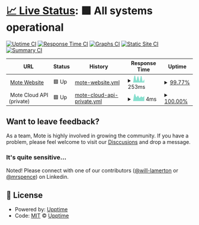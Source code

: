 # [📈 Live Status](https://status.mote.page): <!--live status--> **🟩 All systems operational**

[![Uptime CI](https://github.com/Mote-Apps/status/workflows/Uptime%20CI/badge.svg)](https://github.com/Mote-Apps/status/actions?query=workflow%3A%22Uptime+CI%22)
[![Response Time CI](https://github.com/Mote-Apps/status/workflows/Response%20Time%20CI/badge.svg)](https://github.com/Mote-Apps/status/actions?query=workflow%3A%22Response+Time+CI%22)
[![Graphs CI](https://github.com/Mote-Apps/status/workflows/Graphs%20CI/badge.svg)](https://github.com/Mote-Apps/status/actions?query=workflow%3A%22Graphs+CI%22)
[![Static Site CI](https://github.com/Mote-Apps/status/workflows/Static%20Site%20CI/badge.svg)](https://github.com/Mote-Apps/status/actions?query=workflow%3A%22Static+Site+CI%22)
[![Summary CI](https://github.com/Mote-Apps/status/workflows/Summary%20CI/badge.svg)](https://github.com/Mote-Apps/status/actions?query=workflow%3A%22Summary+CI%22)

<!--start: status pages-->
<!-- This summary is generated by Upptime (https://github.com/upptime/upptime) -->
<!-- Do not edit this manually, your changes will be overwritten -->
<!-- prettier-ignore -->
| URL | Status | History | Response Time | Uptime |
| --- | ------ | ------- | ------------- | ------ |
| <img alt="" src="https://icons.duckduckgo.com/ip3/mote.page.ico" height="13"> [Mote Website](https://mote.page) | 🟩 Up | [mote-website.yml](https://github.com/Mote-Apps/status/commits/HEAD/history/mote-website.yml) | <details><summary><img alt="Response time graph" src="./graphs/mote-website/response-time-week.png" height="20"> 253ms</summary><br><a href="https://status.mote.page/history/mote-website"><img alt="Response time 250" src="https://img.shields.io/endpoint?url=https%3A%2F%2Fraw.githubusercontent.com%2FMote-Apps%2Fstatus%2FHEAD%2Fapi%2Fmote-website%2Fresponse-time.json"></a><br><a href="https://status.mote.page/history/mote-website"><img alt="24-hour response time 132" src="https://img.shields.io/endpoint?url=https%3A%2F%2Fraw.githubusercontent.com%2FMote-Apps%2Fstatus%2FHEAD%2Fapi%2Fmote-website%2Fresponse-time-day.json"></a><br><a href="https://status.mote.page/history/mote-website"><img alt="7-day response time 253" src="https://img.shields.io/endpoint?url=https%3A%2F%2Fraw.githubusercontent.com%2FMote-Apps%2Fstatus%2FHEAD%2Fapi%2Fmote-website%2Fresponse-time-week.json"></a><br><a href="https://status.mote.page/history/mote-website"><img alt="30-day response time 262" src="https://img.shields.io/endpoint?url=https%3A%2F%2Fraw.githubusercontent.com%2FMote-Apps%2Fstatus%2FHEAD%2Fapi%2Fmote-website%2Fresponse-time-month.json"></a><br><a href="https://status.mote.page/history/mote-website"><img alt="1-year response time 250" src="https://img.shields.io/endpoint?url=https%3A%2F%2Fraw.githubusercontent.com%2FMote-Apps%2Fstatus%2FHEAD%2Fapi%2Fmote-website%2Fresponse-time-year.json"></a></details> | <details><summary><a href="https://status.mote.page/history/mote-website">99.77%</a></summary><a href="https://status.mote.page/history/mote-website"><img alt="All-time uptime 99.98%" src="https://img.shields.io/endpoint?url=https%3A%2F%2Fraw.githubusercontent.com%2FMote-Apps%2Fstatus%2FHEAD%2Fapi%2Fmote-website%2Fuptime.json"></a><br><a href="https://status.mote.page/history/mote-website"><img alt="24-hour uptime 100.00%" src="https://img.shields.io/endpoint?url=https%3A%2F%2Fraw.githubusercontent.com%2FMote-Apps%2Fstatus%2FHEAD%2Fapi%2Fmote-website%2Fuptime-day.json"></a><br><a href="https://status.mote.page/history/mote-website"><img alt="7-day uptime 99.77%" src="https://img.shields.io/endpoint?url=https%3A%2F%2Fraw.githubusercontent.com%2FMote-Apps%2Fstatus%2FHEAD%2Fapi%2Fmote-website%2Fuptime-week.json"></a><br><a href="https://status.mote.page/history/mote-website"><img alt="30-day uptime 99.89%" src="https://img.shields.io/endpoint?url=https%3A%2F%2Fraw.githubusercontent.com%2FMote-Apps%2Fstatus%2FHEAD%2Fapi%2Fmote-website%2Fuptime-month.json"></a><br><a href="https://status.mote.page/history/mote-website"><img alt="1-year uptime 99.98%" src="https://img.shields.io/endpoint?url=https%3A%2F%2Fraw.githubusercontent.com%2FMote-Apps%2Fstatus%2FHEAD%2Fapi%2Fmote-website%2Fuptime-year.json"></a></details>
| <img alt="" src="https://icons.duckduckgo.com/ip3/null.ico" height="13"> Mote Cloud API (private) | 🟩 Up | [mote-cloud-api-private.yml](https://github.com/Mote-Apps/status/commits/HEAD/history/mote-cloud-api-private.yml) | <details><summary><img alt="Response time graph" src="./graphs/mote-cloud-api-private/response-time-week.png" height="20"> 4ms</summary><br><a href="https://status.mote.page/history/mote-cloud-api-private"><img alt="Response time 19" src="https://img.shields.io/endpoint?url=https%3A%2F%2Fraw.githubusercontent.com%2FMote-Apps%2Fstatus%2FHEAD%2Fapi%2Fmote-cloud-api-private%2Fresponse-time.json"></a><br><a href="https://status.mote.page/history/mote-cloud-api-private"><img alt="24-hour response time 5" src="https://img.shields.io/endpoint?url=https%3A%2F%2Fraw.githubusercontent.com%2FMote-Apps%2Fstatus%2FHEAD%2Fapi%2Fmote-cloud-api-private%2Fresponse-time-day.json"></a><br><a href="https://status.mote.page/history/mote-cloud-api-private"><img alt="7-day response time 4" src="https://img.shields.io/endpoint?url=https%3A%2F%2Fraw.githubusercontent.com%2FMote-Apps%2Fstatus%2FHEAD%2Fapi%2Fmote-cloud-api-private%2Fresponse-time-week.json"></a><br><a href="https://status.mote.page/history/mote-cloud-api-private"><img alt="30-day response time 11" src="https://img.shields.io/endpoint?url=https%3A%2F%2Fraw.githubusercontent.com%2FMote-Apps%2Fstatus%2FHEAD%2Fapi%2Fmote-cloud-api-private%2Fresponse-time-month.json"></a><br><a href="https://status.mote.page/history/mote-cloud-api-private"><img alt="1-year response time 19" src="https://img.shields.io/endpoint?url=https%3A%2F%2Fraw.githubusercontent.com%2FMote-Apps%2Fstatus%2FHEAD%2Fapi%2Fmote-cloud-api-private%2Fresponse-time-year.json"></a></details> | <details><summary><a href="https://status.mote.page/history/mote-cloud-api-private">100.00%</a></summary><a href="https://status.mote.page/history/mote-cloud-api-private"><img alt="All-time uptime 100.00%" src="https://img.shields.io/endpoint?url=https%3A%2F%2Fraw.githubusercontent.com%2FMote-Apps%2Fstatus%2FHEAD%2Fapi%2Fmote-cloud-api-private%2Fuptime.json"></a><br><a href="https://status.mote.page/history/mote-cloud-api-private"><img alt="24-hour uptime 100.00%" src="https://img.shields.io/endpoint?url=https%3A%2F%2Fraw.githubusercontent.com%2FMote-Apps%2Fstatus%2FHEAD%2Fapi%2Fmote-cloud-api-private%2Fuptime-day.json"></a><br><a href="https://status.mote.page/history/mote-cloud-api-private"><img alt="7-day uptime 100.00%" src="https://img.shields.io/endpoint?url=https%3A%2F%2Fraw.githubusercontent.com%2FMote-Apps%2Fstatus%2FHEAD%2Fapi%2Fmote-cloud-api-private%2Fuptime-week.json"></a><br><a href="https://status.mote.page/history/mote-cloud-api-private"><img alt="30-day uptime 100.00%" src="https://img.shields.io/endpoint?url=https%3A%2F%2Fraw.githubusercontent.com%2FMote-Apps%2Fstatus%2FHEAD%2Fapi%2Fmote-cloud-api-private%2Fuptime-month.json"></a><br><a href="https://status.mote.page/history/mote-cloud-api-private"><img alt="1-year uptime 100.00%" src="https://img.shields.io/endpoint?url=https%3A%2F%2Fraw.githubusercontent.com%2FMote-Apps%2Fstatus%2FHEAD%2Fapi%2Fmote-cloud-api-private%2Fuptime-year.json"></a></details>

<!--end: status pages-->

## Want to leave feedback?

As a team, Mote is highly involved in growing the community. If you have a problem, please feel welcome to visit our [Disccusions](https://github.com/Mote-Apps/mote-feedback) and drop a message.

### It's quite sensitive...

Noted! Please connect with one of our contributors ([@will-lamerton](https://github.com/will-lamerton) or [@mrspence](https://github.com/mrspence)) on Linkedin.

## 📄 License

- Powered by: [Upptime](https://github.com/upptime/upptime)
- Code: [MIT](./LICENSE) © [Upptime](https://upptime.js.org)
